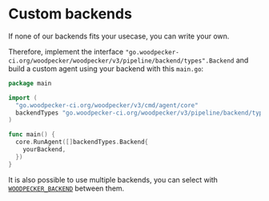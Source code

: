 # Custom backends

If none of our backends fits your usecase, you can write your own.

Therefore, implement the interface `"go.woodpecker-ci.org/woodpecker/woodpecker/v3/pipeline/backend/types".Backend` and
build a custom agent using your backend with this `main.go`:

```go
package main

import (
  "go.woodpecker-ci.org/woodpecker/v3/cmd/agent/core"
  backendTypes "go.woodpecker-ci.org/woodpecker/v3/pipeline/backend/types"
)

func main() {
  core.RunAgent([]backendTypes.Backend{
    yourBackend,
  })
}
```

It is also possible to use multiple backends, you can select with [`WOODPECKER_BACKEND`](../15-agent-config.md#woodpecker_backend) between them.
